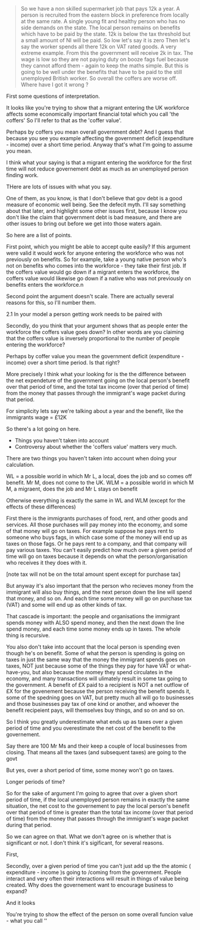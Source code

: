 > So we have a non skilled supermarket job that pays 12k a year.
> A person is recruited from the eastern block in preference from locally at the same rate.
> A single young fit and healthy person who has no side demands on the state.
> The local person remains on benefits which have to be paid by the state.
> 12k is below the tax threshold but a small amount of NI will be paid. 
> So low let's say it is zero
> Then let's say the worker spends all there 12k on VAT rated goods. A very extreme example. From this the government will receive 2k in tax.
> The wage is low so they are not paying duty on booze fags fuel because they cannot afford them - again to keep the maths simple.
> But this is going to be well under the benefits that have to be paid to the still unemployed British worker.
> So overall the coffers are worse off.
> Where have I got it wrong ?


First some questions of interpretation. 

It looks like you're trying to show  that a migrant entering the UK workforce affects some economically important financial total which you call 'the coffers' So I'll refer to that as the 'coffer value'.

Perhaps by coffers you mean overall government debt? And I guess that because you see you example affecting the government deficit (expenditure - income) over a short time period. Anyway that's what I'm going to assume you mean. 

I think what your saying is that a migrant entering the workforce for the first time will not reduce governement debt as much as an unemployed person finding work. 


THere are lots of issues with what you say. 

One of them, as you know, is that I don't believe that gov debt is a good measure of economic well being. See the defecit myth. I'll say something about that later, and highlight some other issues first,  because I know you don't like the claim that government debt is bad measure, and there are other issues to bring out before we get into those waters again. 

So here are a list of points. 

First point, which you might be able to accept quite easily? If this argument were valid it would work for anyone entering  the workforce who was not previously on benefits. So for example, take a young native person who's not on benefits who comes into the workforce  - they take their first job. If the coffers value would go down if a migrant enters the workforce, the coffers value would likewise go down if a native who was not previously on benefits enters the workforce.n 

Second point the argument doesn't scale. There are actually several reasons for this, so I'll number them. 

2.1 In your model a person getting work needs to be paired with

Secondly, do you think that your argument shows that as people enter the workforce the coffers value goes down? In other words are you claiming that the coffers value is inversely proportional to the number of people entering the workforce?





Perhaps by coffer value you mean the government deficit (expenditure - income) over a short time period. Is that right? 

More precisely I think what your looking for is the the difference between the net expendeture of the government going on the local person's benefit over that period of time, and the total tax income (over that period of time) from the  money that passes through the immigrant's wage packet during that period. 

For simplicity lets say we're talking about a year and the benefit, like the immigrants wage = £12K

So there's a lot going on here. 
- Things you haven't taken into account
- Controversy about whether the 'coffers value' matters very much. 

There are two things you haven't taken into account when doing your calculation. 


WL = a possible world in which Mr L, a local, does the job and so comes off benefit. Mr M, does not come to the UK.
WLM = a possible world in which M M, a migraent, does the job and  Mr L stays on benefit

Otherwise everything is exactly the same in WL and WLM (except for the effects of these differences)




First there is the immigrants purchases of food, rent, and other goods and services. All those purchases will pay money into the economy, and some of that money will go on taxes. For example suppose he pays rent to someone who buys fags, in which case some of the money will end up as taxes on those fags. Or he pays rent to a company, and that company will pay various taxes.  You can't easily predict how much over a given period of time will go on taxes  because it depends on what the person/organisation who receives it they does with it. 

[note tax will not be on the total amount spent except for purchase tax]


But anyway it's also important that the person who recieves money from the immigrant will also buy things, and the next person down the line will spend that money, and so on. And each time some momey will go on purchase tax (VAT) and some will end up as other kinds of tax. 

That cascade is important:   the people and organisations the immigrant spends money with ALSO spend money, and then the next down the line spend money, and each time some money ends up in taxes.  The whole thing is recursive. 

You also don't take into account that the local person is spending even though he's on benefit. Some of what the person is spending is going on taxes in just the same way that the money the immigrant spends goes on taxes, NOT just because some of the things they pay for have VAT or what-have-you, but also because the momey they spend circulates in the economy, and many transactions will ulimately result in some tax going to the government.  A benefit of £X paid to a recipient is NOT a net outflow of £X for the govenement because the person receiving the benefit spends it, some of the spedning goes on VAT, but pretty much all will go to businesses and those businesses pay tax of one kind or another, and whoever  the benefit recipeient pays, will themselves buy things, and so on and so on.

So I think you greatly underestimate what ends up as taxes over a given period of time and you overestimate the net cost of the benefit to the governement. 

Say there are 100 Mr Ms and their keep a couple of local businesses from closing. That means all the taxes (and subsequent taxes) are going to the govt

But yes, over a short period of time, some money won't go on taxes. 

Longer periods of time? 


So for the sake of argument I'm going to agree that over a given short period of time, if the local unemployed person  remains in exactly the same situation, the net cost to the governement to pay the local person's benefit over that period of time is greater than the total tax income (over that period of time) from the  money that passes through the immigrant's wage packet during that period. 

So we can agree on that. What we don't agree on is whether that is significant or not. I don't think it's sigificant, for several reasons. 



First, 

Secondly, over a given period of time you can't just add up the the atomic ( expenditure - income )s going to /coming from the government. People interact and very often their interactions will result in things of value being created. Why does the governement want to encourage business to expand? 









 And it looks 


You're trying to show the effect of the person on some overall funcion value - what you call ''

